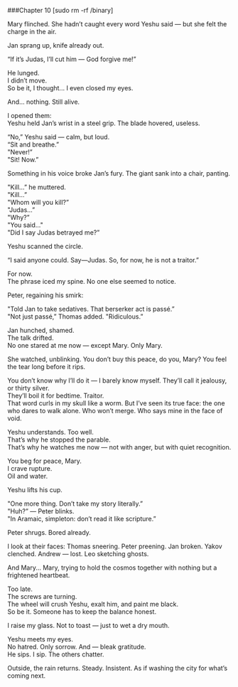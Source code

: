 ###Chapter 10 [sudo rm -rf /binary]  

Mary flinched.
She hadn’t caught every word Yeshu said — but she felt the charge in the air.  

Jan sprang up, knife already out.  

“If it’s Judas, I’ll cut him — God forgive me!”  

He lunged.  
I didn’t move.  
So be it, I thought... I even closed my eyes.   

And... nothing.
Still alive.  

I opened them:  
Yeshu held Jan’s wrist in a steel grip. The blade hovered, useless.  

“No,” Yeshu said — calm, but loud.  
“Sit and breathe.”  
"Never!”  
"Sit! Now.”  

Something in his voice broke Jan’s fury. The giant sank into a chair, panting.  

"Kill…” he muttered.  
"Kill…”  
"Whom will you kill?”  
"Judas…”  
"Why?”  
"You said..."  
"Did I say Judas betrayed me?”  

Yeshu scanned the circle.  

“I said anyone could. Say—Judas.
So, for now, he is not a traitor.”  

For now.  
The phrase iced my spine. No one else seemed to notice.  

Peter, regaining his smirk:  

"Told Jan to take sedatives. That berserker act is passé.”  
"Not just passé,” Thomas added.
"Ridiculous.”  

Jan hunched, shamed.  
The talk drifted.  
No one stared at me now — except Mary.
Only Mary.

She watched, unblinking. You don’t buy this peace, do you, Mary? You feel the tear long before it rips.  

You don’t know why I’ll do it — I barely know myself. They’ll call it jealousy, or thirty silver.  
They’ll boil it for bedtime.
Traitor.  
That word curls in my skull like a worm. But I’ve seen its true face: the one who dares to walk alone. Who won’t merge. Who says mine in the face of void.  

Yeshu understands. Too well.  
That’s why he stopped the parable.  
That’s why he watches me now — not with anger,  but with quiet recognition.  

You beg for peace, Mary.  
I crave rupture.  
Oil and water.  

Yeshu lifts his cup.  

"One more thing. Don’t take my story literally.”  
"Huh?” — Peter blinks.  
"In Aramaic, simpleton: don’t read it like scripture.”  

Peter shrugs. Bored already.  

I look at their faces: Thomas sneering. Peter preening. Jan broken. Yakov clenched. Andrew — lost. Leo sketching ghosts.

And Mary... Mary, trying to hold the cosmos together with nothing but a frightened heartbeat.  

Too late.  
The screws are turning.  
The wheel will crush Yeshu, exalt him, and paint me black.  
So be it.  Someone has to keep the balance honest.  

I raise my glass. Not to toast — just to wet a dry mouth.  

Yeshu meets my eyes.  
No hatred.  Only sorrow.  And — bleak gratitude.  
He sips.  I sip. The others chatter.  

Outside, the rain returns.
Steady.
Insistent.
As if washing the city for what’s coming next.  
